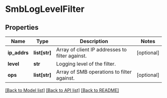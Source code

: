 # SmbLogLevelFilter

## Properties
Name | Type | Description | Notes
------------ | ------------- | ------------- | -------------
**ip_addrs** | **list[str]** | Array of client IP addresses to filter against. | [optional] 
**level** | **str** | Logging level of the filter. | 
**ops** | **list[str]** | Array of SMB operations to filter against. | [optional] 

[[Back to Model list]](../README.md#documentation-for-models) [[Back to API list]](../README.md#documentation-for-api-endpoints) [[Back to README]](../README.md)


